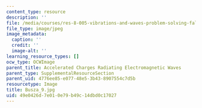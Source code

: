 ```yaml
---
content_type: resource
description: ''
file: /media/courses/res-8-005-vibrations-and-waves-problem-solving-fall-2012/49e0426d7e010e79b49c14dbd0c17027_Busza_9.jpg
file_type: image/jpeg
image_metadata:
  caption: ''
  credit: ''
  image-alt: ''
learning_resource_types: []
ocw_type: OCWImage
parent_title: Accelerated Charges Radiating Electromagnetic Waves
parent_type: SupplementalResourceSection
parent_uid: 4776ee85-e077-48e5-3b43-8907554c7d5b
resourcetype: Image
title: Busza_9.jpg
uid: 49e0426d-7e01-0e79-b49c-14dbd0c17027
---
```

